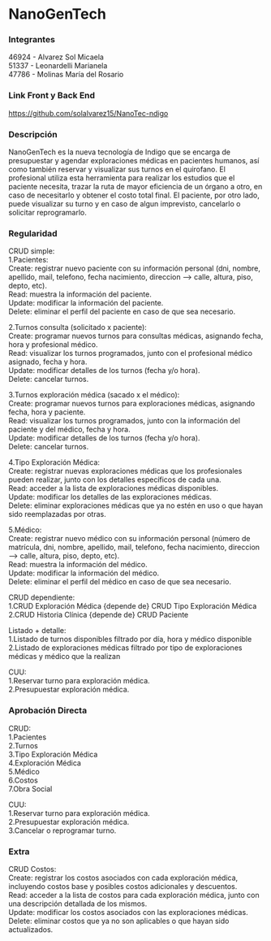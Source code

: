 # NanoGenTech

### Integrantes
46924 - Alvarez Sol Micaela <br>
51337 - Leonardelli Marianela <br>
47786 - Molinas María del Rosario

### Link Front y Back End
https://github.com/solalvarez15/NanoTec-ndigo

### Descripción
NanoGenTech es la nueva tecnología de Indigo que se encarga de presupuestar y agendar exploraciones médicas en pacientes humanos, así como también reservar y visualizar sus turnos en el quirofano.
El profesional utiliza esta herramienta para realizar los estudios que el paciente necesita, trazar la ruta de mayor eficiencia de un órgano a otro, en caso de necesitarlo y obtener el costo total final.
El paciente, por otro lado, puede visualizar su turno y en caso de algun imprevisto, cancelarlo o solicitar reprogramarlo.



### Regularidad
CRUD simple: <br>
1.Pacientes: <br>
Create: registrar nuevo paciente con su información personal (dni, nombre, apellido, mail, telefono, fecha nacimiento, direccion --> calle, altura, piso, depto, etc).<br>
Read: muestra la información del paciente.<br>
Update: modificar la información del paciente.<br>
Delete: eliminar el perfil del paciente en caso de que sea necesario. <br>

2.Turnos consulta (solicitado x paciente): <br>
Create: programar nuevos turnos para consultas médicas, asignando fecha, hora y profesional médico. <br>
Read: visualizar los turnos programados, junto con el profesional médico asignado, fecha y hora. <br>
Update: modificar detalles de los turnos (fecha y/o hora). <br>
Delete: cancelar turnos. <br>

3.Turnos exploración médica (sacado x el médico): <br>
Create: programar nuevos turnos para exploraciones médicas, asignando fecha, hora y paciente. <br>
Read: visualizar los turnos programados, junto con la información del paciente y del médico, fecha y hora. <br>
Update: modificar detalles de los turnos (fecha y/o hora). <br>
Delete: cancelar turnos. <br>

4.Tipo Exploración Médica: <br>
Create: registrar nuevas exploraciones médicas que los profesionales pueden realizar, junto con los detalles específicos de cada una. <br>
Read: acceder a la lista de exploraciones médicas disponibles. <br>
Update: modificar los detalles de las exploraciones médicas. <br>
Delete: eliminar exploraciones médicas que ya no estén en uso o que hayan sido reemplazadas por otras. <br>

5.Médico: <br>
Create: registrar nuevo médico con su información personal (número de matrícula, dni, nombre, apellido, mail, telefono, fecha nacimiento, direccion --> calle, altura, piso, depto, etc).<br>
Read: muestra la información del médico.<br>
Update: modificar la información del médico.<br>
Delete: eliminar el perfil del médico en caso de que sea necesario. <br>

CRUD dependiente: <br>
1.CRUD Exploración Médica {depende de} CRUD Tipo Exploración Médica <br>
2.CRUD Historia Clínica {depende de} CRUD Paciente <br>


Listado + detalle: <br>
1.Listado de turnos disponibles filtrado por día, hora y médico disponible <br>
2.Listado de exploraciones médicas filtrado por tipo de exploraciones médicas y médico que la realizan <br>


CUU: <br>
1.Reservar turno para exploración médica. <br>
2.Presupuestar exploración médica. <br>



### Aprobación Directa
CRUD: <br>
1.Pacientes <br>
2.Turnos <br>
3.Tipo Exploración Médica <br>
4.Exploración Médica <br>
5.Médico <br>
6.Costos <br>
7.Obra Social <br>

CUU: <br>
1.Reservar turno para exploración médica. <br>
2.Presupuestar exploración médica. <br>
3.Cancelar o reprogramar turno. 



### Extra
CRUD Costos:<br>
Create: registrar los costos asociados con cada exploración médica, incluyendo costos base y posibles costos adicionales y descuentos. <br>
Read: acceder a la lista de costos para cada exploración médica, junto con una descripción detallada de los mismos. <br>
Update: modificar los costos asociados con las exploraciones médicas. <br>
Delete: eliminar costos que ya no son aplicables o que hayan sido actualizados.
